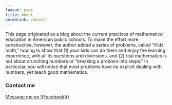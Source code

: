 ```yaml
---
layout: page
title: About
permalink: /about/
---
```


This page originated as a blog about the current practices of mathematical education in American public schools. To make the effort more constructive, however, the author added a series of problems, called "Kids' math," hoping to show that (1) your kids can do them and enjoy the learning experience, with all its questions and diversions, and (2) real mathematics is not about crunching numbers or "breaking a problem into steps." In particular, you will notice that most problems have no explicit dealing with numbers, yet teach good mathematics.

### Contact me

[Message me on ![Facebook](<i class="svg-icon facebook"></i>)](https://www.facebook.com/pg/Mathematical-education-what-is-and-what-could-be-180553125304169/about/?ref=page_internal)
